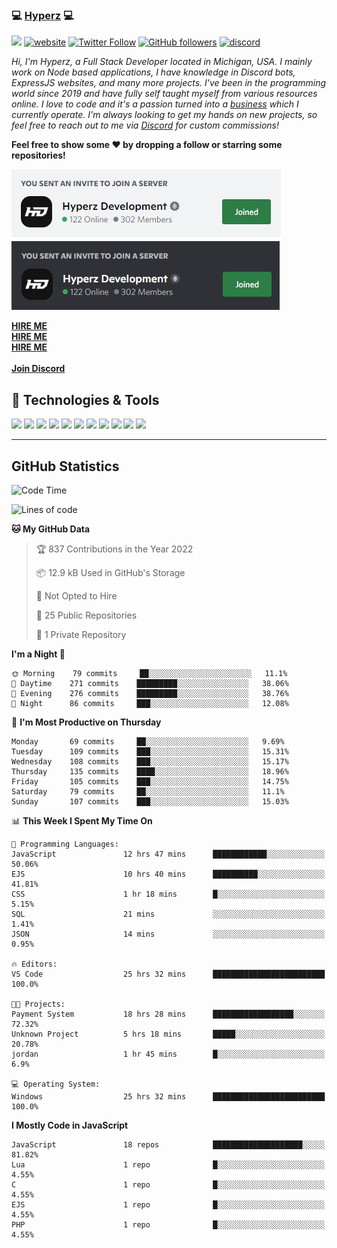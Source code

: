 ### 💻 [Hyperz][website] 💻

![](https://komarev.com/ghpvc/?username=itz-hyperz&label=Views&color=lightgrey)
[![website](https://img.shields.io/badge/Website-9B9B9B.svg?&style=flat-square&logo=Google-Chrome&logoColor=white&link=https://store.hyperz.net)](https://store.hyperz.net)
[![Twitter Follow](https://img.shields.io/twitter/follow/itz_hyperz?label=Follow)](https://twitter.com/intent/follow?screen_name=itz_hyperz)
[![GitHub followers](https://img.shields.io/github/followers/itz-hyperz?label=Follow&style=social)](https://github.com/itz-hyperz)
[![discord](https://img.shields.io/badge/Join_Discord-5865F2.svg?&style=flat-square&logo=discord&logoColor=white&link=https://store.hyperz.net/discord)](https://store.hyperz.net/discord)

*Hi, I'm Hyperz, a Full Stack Developer located in Michigan, USA. I mainly work on Node based applications, I have knowledge in Discord bots, ExpressJS websites, and many more projects. I've been in the programming world since 2019 and have fully self taught myself from various resources online. I love to code and it's a passion turned into a [business][website] which I currently operate. I'm always looking to get my hands on new projects, so feel free to reach out to me via [Discord][discord] for custom commissions!*

<b>Feel free to show some ❤️ by dropping a follow or starring some repositories!</b>

![Discord](https://raw.githubusercontent.com/itz-hyperz/itz-hyperz/master/light-new.png#gh-light-mode-only)
![Discord](https://raw.githubusercontent.com/itz-hyperz/itz-hyperz/master/dark-new.png#gh-dark-mode-only)

**[HIRE ME][hireme]**<br>
**[HIRE ME][hireme]**<br>
**[HIRE ME][hireme]**<br>
<br>
**[Join Discord][discord]**

## 🔧 Technologies & Tools

![](https://img.shields.io/badge/OS-Ubuntu-informational?style=flat&logo=ubuntu&logoColor=white&color=9B9B9B)
![](https://img.shields.io/badge/Editor-VS_Code-informational?style=flat&logo=vscode&logoColor=white&color=9B9B9B)
![](https://img.shields.io/badge/Code-JavaScript-informational?style=flat&logo=javascript&logoColor=white&color=9B9B9B)
![](https://img.shields.io/badge/Code-Node.JS-nformational?style=flat&logo=nodedotjs&logoColor=white&color=9B9B9B)
![](https://img.shields.io/badge/Code-Java-informational?style=flat&logo=java&logoColor=white&color=9B9B9B)
![](https://img.shields.io/badge/Code-Python-informational?style=flat&logo=python&logoColor=white&color=9B9B9B)
![](https://img.shields.io/badge/Code-HTML%20&%20CSS-informational?style=flat&logo=HTML5&logoColor=white&color=9B9B9B)
![](https://img.shields.io/badge/Tools-MySQL-informational?style=flat&logo=mysql&logoColor=white&color=9B9B9B)
![](https://img.shields.io/badge/Tools-NPM-informational?style=flat&logo=npm&logoColor=white&color=9B9B9B)
![](https://img.shields.io/badge/Tools-Spotify-informational?style=flat&logo=spotify&logoColor=white&color=9B9B9B)
![](https://img.shields.io/badge/Tools-GitHub-informational?style=flat&logo=github&logoColor=white&color=9B9B9B)

----

## GitHub Statistics

<!--START_SECTION:waka-->
![Code Time](http://img.shields.io/badge/Code%20Time-390%20hrs%2041%20mins-blue)

![Lines of code](https://img.shields.io/badge/From%20Hello%20World%20I%27ve%20Written-57%20Thousand%20lines%20of%20code-blue)

**🐱 My GitHub Data** 

> 🏆 837 Contributions in the Year 2022
 > 
> 📦 12.9 kB Used in GitHub's Storage 
 > 
> 🚫 Not Opted to Hire
 > 
> 📜 25 Public Repositories 
 > 
> 🔑 1 Private Repository 
 > 
**I'm a Night 🦉** 

```text
🌞 Morning    79 commits     ██░░░░░░░░░░░░░░░░░░░░░░░   11.1% 
🌆 Daytime    271 commits    █████████░░░░░░░░░░░░░░░░   38.06% 
🌃 Evening    276 commits    █████████░░░░░░░░░░░░░░░░   38.76% 
🌙 Night      86 commits     ███░░░░░░░░░░░░░░░░░░░░░░   12.08%

```
📅 **I'm Most Productive on Thursday** 

```text
Monday       69 commits     ██░░░░░░░░░░░░░░░░░░░░░░░   9.69% 
Tuesday      109 commits    ███░░░░░░░░░░░░░░░░░░░░░░   15.31% 
Wednesday    108 commits    ███░░░░░░░░░░░░░░░░░░░░░░   15.17% 
Thursday     135 commits    ████░░░░░░░░░░░░░░░░░░░░░   18.96% 
Friday       105 commits    ███░░░░░░░░░░░░░░░░░░░░░░   14.75% 
Saturday     79 commits     ██░░░░░░░░░░░░░░░░░░░░░░░   11.1% 
Sunday       107 commits    ███░░░░░░░░░░░░░░░░░░░░░░   15.03%

```


📊 **This Week I Spent My Time On** 

```text
💬 Programming Languages: 
JavaScript               12 hrs 47 mins      ████████████░░░░░░░░░░░░░   50.06% 
EJS                      10 hrs 40 mins      ██████████░░░░░░░░░░░░░░░   41.81% 
CSS                      1 hr 18 mins        █░░░░░░░░░░░░░░░░░░░░░░░░   5.15% 
SQL                      21 mins             ░░░░░░░░░░░░░░░░░░░░░░░░░   1.41% 
JSON                     14 mins             ░░░░░░░░░░░░░░░░░░░░░░░░░   0.95%

🔥 Editors: 
VS Code                  25 hrs 32 mins      █████████████████████████   100.0%

🐱‍💻 Projects: 
Payment System           18 hrs 28 mins      ██████████████████░░░░░░░   72.32% 
Unknown Project          5 hrs 18 mins       █████░░░░░░░░░░░░░░░░░░░░   20.78% 
jordan                   1 hr 45 mins        █░░░░░░░░░░░░░░░░░░░░░░░░   6.9%

💻 Operating System: 
Windows                  25 hrs 32 mins      █████████████████████████   100.0%

```

**I Mostly Code in JavaScript** 

```text
JavaScript               18 repos            ████████████████████░░░░░   81.82% 
Lua                      1 repo              █░░░░░░░░░░░░░░░░░░░░░░░░   4.55% 
C                        1 repo              █░░░░░░░░░░░░░░░░░░░░░░░░   4.55% 
EJS                      1 repo              █░░░░░░░░░░░░░░░░░░░░░░░░   4.55% 
PHP                      1 repo              █░░░░░░░░░░░░░░░░░░░░░░░░   4.55%

```



<!--END_SECTION:waka-->

[website]: https://store.hyperz.net
[twitter]: https://twitter.com/itz_hyperz
[twitch]: https://twitch.tv/itzhyperzlive
[youtube]: https://youtube.com/thatguyhyperz
[discord]: https://store.hyperz.net/discord
[hireme]: mailto:itzhyperzyt@gmail.com
